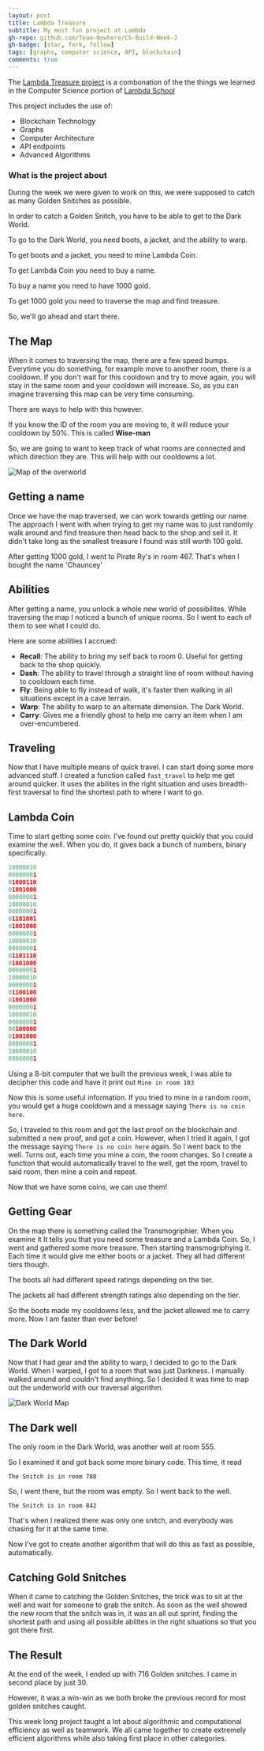 ```yaml
---
layout: post
title: Lambda Treasure
subtitle: My most fun project at Lambda
gh-repo: github.com/Team-Nowhere/CS-Build-Week-2
gh-badge: [star, fork, follow]
tags: [graphs, computer science, API, blockchain]
comments: true
---
```


The [Lambda Treasure project](https://colab.research.google.com/drive/1paReyy2r0PrJuhF355_TdHyx5CPw3yfj) is a combonation of the the things we learned in
the Computer Science portion of [Lambda School](https://lambdaschool.com)

This project includes the use of:

- Blockchain Technology
- Graphs
- Computer Architecture
- API endpoints
- Advanced Algorithms

### What is the project about

During the week we were given to work on this, we were supposed to catch as many
Golden Snitches as possible.

In order to catch a Golden Snitch, you have to be able to get to the Dark World.

To go to the Dark World, you need boots, a jacket, and the ability to warp.

To get boots and a jacket, you need to mine Lambda Coin.

To get Lambda Coin you need to buy a name.

To buy a name you need to have 1000 gold.

To get 1000 gold you need to traverse the map and find treasure.

So, we'll go ahead and start there.

## The Map

When it comes to traversing the map, there are a few speed bumps.
Everytime you do something, for example move to another room, there is a
cooldown. If you don't wait for this cooldown and try to move again, you will
stay in the same room and your cooldown will increase. So, as you can imagine
traversing this map can be very time consuming.

There are ways to help with this however.

If you know the ID of the room you are moving to, it will reduce your
cooldown by 50%. This is called **Wise-man**

So, we are going to want to keep track of what rooms are connected and which
direction they are. This will help with our cooldowns a lot.

![Map of the overworld](/img/overworld_map.png)

## Getting a name

Once we have the map traversed, we can work towards getting our name.
The approach I went with when trying to get my name was to just randomly walk
around and find treasure then head back to the shop and sell it. It didn't take
long as the smallest treasure I found was still worth 100 gold.

After getting 1000 gold, I went to Pirate Ry's in room 467. That's when I
bought the name 'Chauncey'

## Abilities

After getting a name, you unlock a whole new world of possibilites. While
traversing the map I noticed a bunch of unique rooms. So I went to each of
them to see what I could do.

Here are some abilities I accrued:

- **Recall**: The ability to bring my self back to room 0. Useful for getting
back to the shop quickly.
- **Dash**: The ability to travel through a straight line of room without having
to cooldown each time.
- **Fly**: Being able to fly instead of walk, it's faster then walking in all
situations except in a cave terrain.
- **Warp**: The ability to warp to an alternate dimension. The Dark World.
- **Carry**: Gives me a friendly ghost to help me carry an item when
I am over-encumbered.

## Traveling

Now that I have multiple means of quick travel. I can start doing some more
advanced stuff. I created a function called `fast_travel` to help me get around
quicker. It uses the abilites in the right situation and uses breadth-first
traversal to find the shortest path to where I want to go.

## Lambda Coin

Time to start getting some coin. I've found out pretty quickly that you could
examine the well. When you do, it gives back a bunch of numbers, binary
specifically.

```python
10000010
00000001
01000110
01001000
00000001
10000010
00000001
01101001
01001000
00000001
10000010
00000001
01101110
01001000
00000001
10000010
00000001
01100100
01001000
00000001
10000010
00000001
00100000
01001000
00000001
10000010
00000001
```

Using a 8-bit computer that we built the previous week, I was able to decipher
this code and have it print out `Mine in room 103`

Now this is some useful information. If you tried to mine in a random room,
you would get a huge cooldown and a message saying `There is no coin here`.

So, I traveled to this room and got the last proof on the blockchain and
submitted a new proof, and got a coin. However, when I tried it again, I got
the message saying `There is no coin here` again. So I went back to the well.
Turns out, each time you mine a coin, the room changes. So I create a function
that would automatically travel to the well, get the room, travel to said
room, then mine a coin and repeat.

Now that we have some coins, we can use them!

## Getting Gear

On the map there is something called the Transmogriphier. When you examine it
It tells you that you need some treasure and a Lambda Coin. So, I went and
gathered some more treasure. Then starting transmogriphying it. Each time it
would give me either boots or a jacket. They all had different tiers though.

The boots all had different speed ratings depending on the tier.

The jackets all had different strength ratings also depending on the tier.

So the boots made my cooldowns less, and the jacket allowed me to carry more.
Now I am faster than ever before!

## The Dark World

Now that I had gear and the ability to warp, I decided to go to the Dark World.
When I warped, I got to a room that was just Darkness. I manually walked around
and couldn't find anything. So I decided it was time to map out the underworld
with our traversal algorithm.

![Dark World Map](/img/dark_map.png)

## The Dark well

The only room in the Dark World, was another well at room 555.

So I examined it and got back some more binary code. This time, it read

`The Snitch is in room 788`

So, I went there, but the room was empty. So I went back to the well.

`The Snitch is in room 842`

That's when I realized there was only one snitch, and everybody was chasing
for it at the same time.

Now I've got to create another algorithm that will do this as fast as
possible, automatically.

## Catching Gold Snitches

When it came to catching the Golden Snitches, the trick was to sit at the well
and wait for someone to grab the snitch. As soon as the well showed the new room
that the snitch was in, it was an all out sprint, finding the shortest path and
using all possible abilites in the right situations so that you got there first.

## The Result

At the end of the week, I ended up with 716 Golden snitches.
I came in second place by just 30.

However, it was a win-win as we both broke the previous record for most golden
snitches caught.

This week long project taught a lot about algorithmic and computational
efficiency as well as teamwork. We all came together to create extremely
efficient algorithms while also taking first place in other categories.